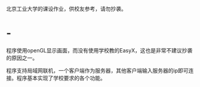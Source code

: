 北京工业大学的课设作业，供校友参考，请勿抄袭。
# -
程序使用openGL显示画面，而没有使用学校教的EasyX，这也是非常不建议抄袭的原因之一。

程序支持局域网联机，一个客户端作为服务器，其他客户端输入服务器的ip即可连接。程序基本实现了学校要求的各个功能。
